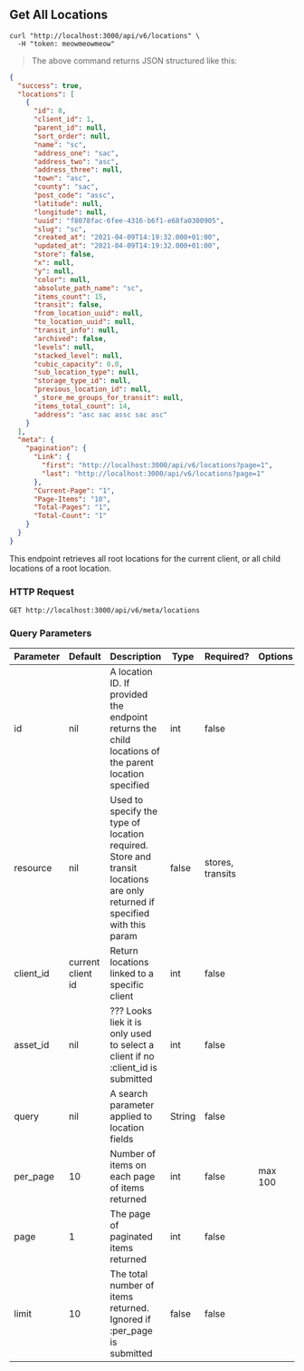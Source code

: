 ## Get All Locations

```shell
curl "http://localhost:3000/api/v6/locations" \
  -H "token: meowmeowmeow"
```

> The above command returns JSON structured like this:

```json
{
  "success": true,
  "locations": [
    {
      "id": 8,
      "client_id": 1,
      "parent_id": null,
      "sort_order": null,
      "name": "sc",
      "address_one": "sac",
      "address_two": "asc",
      "address_three": null,
      "town": "asc",
      "county": "sac",
      "post_code": "assc",
      "latitude": null,
      "longitude": null,
      "uuid": "f8078fac-6fee-4316-b6f1-e68fa0300905",
      "slug": "sc",
      "created_at": "2021-04-09T14:19:32.000+01:00",
      "updated_at": "2021-04-09T14:19:32.000+01:00",
      "store": false,
      "x": null,
      "y": null,
      "color": null,
      "absolute_path_name": "sc",
      "items_count": 15,
      "transit": false,
      "from_location_uuid": null,
      "to_location_uuid": null,
      "transit_info": null,
      "archived": false,
      "levels": null,
      "stacked_level": null,
      "cubic_capacity": 0.0,
      "sub_location_type": null,
      "storage_type_id": null,
      "previous_location_id": null,
      "_store_me_groups_for_transit": null,
      "items_total_count": 14,
      "address": "asc sac assc sac asc"
    }
  ],
  "meta": {
    "pagination": {
      "Link": {
        "first": "http://localhost:3000/api/v6/locations?page=1",
        "last": "http://localhost:3000/api/v6/locations?page=1"
      },
      "Current-Page": "1",
      "Page-Items": "10",
      "Total-Pages": "1",
      "Total-Count": "1"
    }
  }
}
```

This endpoint retrieves all root locations for the current client, or all child locations of a root location.

### HTTP Request

`GET http://localhost:3000/api/v6/meta/locations`

### Query Parameters

Parameter | Default | Description | Type | Required? | Options
--------- | ------- | ----------- | ---- | -------- | -------
id | nil | A location ID. If provided the endpoint returns the child locations of the parent location specified | int | false
resource | nil | Used to specify the type of location required. Store and transit locations are only returned if specified with this param | false | stores, transits
client_id | current client id | Return locations linked to a specific client | int | false
asset_id | nil | ??? Looks liek it is only used to select a client if no :client_id is submitted | int | false
query | nil | A search parameter applied to location fields | String | false | 
per_page | 10 | Number of items on each page of items returned | int | false | max 100
page | 1 | The page of paginated items returned | int | false | 
limit | 10 | The total number of items returned. Ignored if :per_page is submitted | false | false | 

